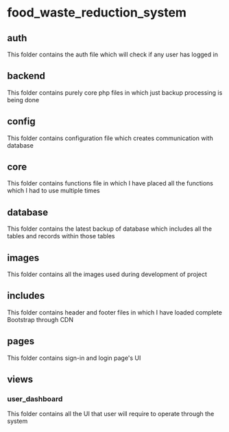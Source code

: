 # food_waste_reduction_system

## auth
This folder contains the auth file which will check if any user has logged in

## backend
This folder contains purely core php files in which just backup processing is being done

## config
This folder contains configuration file which creates communication with database

## core 
This folder contains functions file in which I have placed all the functions which I had to use multiple times

## database
This folder contains the latest backup of database which includes all the tables and records within those tables 

## images
This folder contains all the images used during development of project

## includes
This folder contains header and footer files in which I have loaded complete Bootstrap through CDN

## pages
This folder contains sign-in and login page's UI

## views
### user_dashboard
This folder contains all the UI that user will require to operate through the system